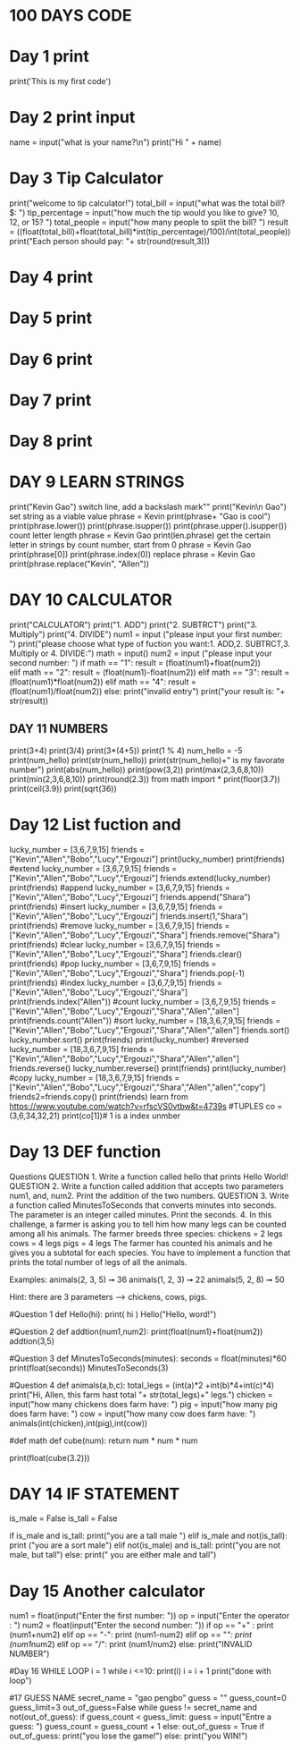 # 100 DAYS CODE
# Day 1 print
print('This is my first code')
# Day 2 print input
name = input("what is your name?\n")
print("Hi " + name)
# Day 3 Tip Calculator
print("welcome to tip calculator!")
total_bill = input("what was the total bill? $: ")
tip_percentage = input("how much the tip would you like to give? 10, 12, or 15? ")
total_people = input("how many people to split the bill? ")
result = ((float(total_bill)+float(total_bill)*int(tip_percentage)/100)/int(total_people))
print("Each person should pay:  "+ str(round(result,3)))
# Day 4 print
# Day 5 print
# Day 6 print
# Day 7 print
# Day 8 print
# DAY 9 LEARN STRINGS
print("Kevin Gao")
  switch line, add a backslash mark"\"
print("Kevin\n Gao")
  set string as a viable value
phrase = Kevin
print(phrase+ "Gao is cool")
print(phrase.lower())
print(phrase.isupper())
print(phrase.upper().isupper())
   count letter length
phrase = Kevin Gao
print(len.phrase)
  get the certain letter in strings by count number, start from 0
phrase = Kevin Gao
print(phrase[0])
print(phrase.index(0))
   replace
phrase = Kevin Gao
print(phrase.replace("Kevin", "Allen"))

# DAY 10 CALCULATOR
print("CALCULATOR")
print("1. ADD")
print("2. SUBTRCT")
print("3. Multiply")
print("4. DIVIDE")
num1 = input ("please input your first number: ")
print("please choose what type of fuction you want:1. ADD,2. SUBTRCT,3. Multiply or 4. DIVIDE:")
math = input()
num2 = input ("please input your second number: ")
if math == "1":
  result = (float(num1)+float(num2))  
elif math == "2":
  result = (float(num1)-float(num2))
elif math == "3":
   result = (float(num1)*float(num2))
elif math == "4":
    result = (float(num1)/float(num2))
else:
    print("invalid entry")
print("your result is: "+ str(result))


## DAY 11 NUMBERS
print(3+4)
print(3/4)
print(3*(4+5))
print(1 % 4)
num_hello = -5
print(num_hello)
print(str(num_hello))
print(str(num_hello)+" is my favorate number")
print(abs(num_hello))
print(pow(3,2))
print(max(2,3,6,8,10))
print(min(2,3,6,8,10))
print(round(2.3))
from math import *
print(floor(3.7))
print(ceil(3.9))
print(sqrt(36))

# Day 12 List fuction and 
lucky_number = [3,6,7,9,15]
friends = ["Kevin","Allen","Bobo","Lucy","Ergouzi"]
print(lucky_number)
print(friends)
 #extend
lucky_number = [3,6,7,9,15]
friends = ["Kevin","Allen","Bobo","Lucy","Ergouzi"]
friends.extend(lucky_number)
print(friends)
 #append
lucky_number = [3,6,7,9,15]
friends = ["Kevin","Allen","Bobo","Lucy","Ergouzi"]
friends.append("Shara")
print(friends)
 #insert
lucky_number = [3,6,7,9,15]
friends = ["Kevin","Allen","Bobo","Lucy","Ergouzi"]
friends.insert(1,"Shara")
print(friends)
 #remove
lucky_number = [3,6,7,9,15]
friends = ["Kevin","Allen","Bobo","Lucy","Ergouzi","Shara"]
friends.remove("Shara")
print(friends)
 #clear
lucky_number = [3,6,7,9,15]
friends = ["Kevin","Allen","Bobo","Lucy","Ergouzi","Shara"]
friends.clear()
print(friends)
#pop
lucky_number = [3,6,7,9,15]
friends = ["Kevin","Allen","Bobo","Lucy","Ergouzi","Shara"]
friends.pop(-1)
print(friends)
#index
lucky_number = [3,6,7,9,15]
friends = ["Kevin","Allen","Bobo","Lucy","Ergouzi","Shara"]
print(friends.index("Allen"))
#count
lucky_number = [3,6,7,9,15]
friends = ["Kevin","Allen","Bobo","Lucy","Ergouzi","Shara","Allen","allen"]
print(friends.count("Allen"))
#sort
lucky_number = [18,3,6,7,9,15]
friends = ["Kevin","Allen","Bobo","Lucy","Ergouzi","Shara","Allen","allen"]
friends.sort()
lucky_number.sort()
print(friends)
print(lucky_number)
#reversed
lucky_number = [18,3,6,7,9,15]
friends = ["Kevin","Allen","Bobo","Lucy","Ergouzi","Shara","Allen","allen"]
friends.reverse()
lucky_number.reverse()
print(friends)
print(lucky_number)
#copy
lucky_number = [18,3,6,7,9,15]
friends = ["Kevin","Allen","Bobo","Lucy","Ergouzi","Shara","Allen","allen","copy"]
friends2=friends.copy()
print(friends)
learn from https://www.youtube.com/watch?v=rfscVS0vtbw&t=4739s
#TUPLES
co = (3,6,34,32,21)
print(co[1])# 1 is a index unmber

# Day 13 DEF function
Questions
 QUESTION 1. Write a function called hello that prints Hello World!
QUESTION 2. Write a function called addition that accepts two parameters num1, and, num2. Print the addition of the two numbers. 
QUESTION 3. Write a function called MinutesToSeconds that converts minutes into seconds. The parameter is an integer called minutes.  Print the seconds.
4. In this challenge, a farmer is asking you to tell him how many legs can be counted among all his animals. The farmer breeds three species:
 chickens = 2 legs
 cows = 4 legs
 pigs = 4 legs
The farmer has counted his animals and he gives you a subtotal for each species. You have to implement a function that prints the total number of legs of all the animals.

 Examples:
 animals(2, 3, 5) ➞ 36
animals(1, 2, 3) ➞ 22
 animals(5, 2, 8) ➞ 50

Hint: there are 3 parameters —> chickens, cows, pigs.


#Question 1
def Hello(hi):
    print( hi )
Hello("Hello, word!")

#Question 2
def addtion(num1,num2):
   print(float(num1)+float(num2))
addtion(3,5)

#Question 3
def MinutesToSeconds(minutes):
   seconds = float(minutes)*60
   print(float(seconds))
MinutesToSeconds(3)

#Question 4
def animals(a,b,c):
    total_legs = (int(a)*2 +int(b)*4+int(c)*4)
    print("Hi, Allen, this farm hast total "+ str(total_legs)+" legs.")
chicken = input("how many chickens does farm have: ")
pig = input("how many pig does farm have: ")
cow = input("how many cow does farm have: ")
animals(int(chicken),int(pig),int(cow))

#def math
def cube(num):
  return  num * num * num

print(float(cube(3.2)))

# DAY 14 IF STATEMENT
is_male = False
is_tall = False

if is_male and is_tall:
 print("you are a tall male ")
elif is_male and not(is_tall):
 print ("you are a sort male")
elif not(is_male) and is_tall:
 print("you are not male, but tall")
else:
  print(" you are either male and tall")
  
# Day 15 Another calculator
num1 = float(input("Enter the first number: "))
op = input("Enter the operator : ")
num2 = float(input("Enter the second number: "))
if op == "+" :
  print (num1+num2)
elif op == "-":
  print (num1-num2)
elif op == "*":
  print (num1*num2)
elif op == "/":
  print (num1/num2)
else:
  print("INVALID NUMBER")

#Day 16 WHILE LOOP
i = 1
while i <=10:
  print(i)
  i = i + 1
print("done with loop")

#17 GUESS NAME
secret_name = "gao pengbo"
guess = ""
guess_count=0
guess_limit=3
out_of_guess=False
while guess != secret_name and not(out_of_guess):
  if guess_count < guess_limit:
      guess = input("Entre a guess: ")
      guess_count = guess_count + 1
  else:
    out_of_guess = True
if out_of_guess:
  print("you lose the game!")
else:
  print("you WIN!")
